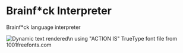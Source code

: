 Brainf*ck Interpreter
=====================

Brainf*ck language interpreter

![Dynamic text rendered\n using "ACTION IS" TrueType font file from 1001freefonts.com](https://raw.github.com/JamesHight/brainf_ck-interpreter/master/example.jpg)

